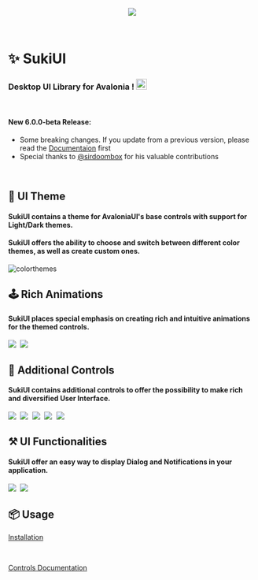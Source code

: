 <div id="header" align="center">
 
<img src="https://raw.githubusercontent.com/kikipoulet/SukiUI/main/Images/OIG.N5o-removebg-preview.png" ></img> 
 </div>

 <br/>
 
# ✨ SukiUI

### Desktop UI Library for Avalonia ! <img width="22" height="22" src="https://www.avaloniaui.net/img/logo/avalonia-white-purple.svg"></img>

<br/>

#### New 6.0.0-beta Release:
- Some breaking changes. If you update from a previous version, please read the [Documentaion](https://github.com/kikipoulet/SukiUI/wiki/1.-Installation) first
- Special thanks to [@sirdoombox](https://www.github.com/sirdoombox) for his valuable contributions

<br/>

## 📱 UI Theme 

#### SukiUI contains a theme for AvaloniaUI's base controls with support for Light/Dark themes.
#### SukiUI offers the ability to choose and switch between different color themes, as well as create custom ones.

![colorthemes](https://github.com/kikipoulet/SukiUI/assets/19242427/72c4cc35-876c-47ec-8205-cf6a37be1c59)

## 🕹 Rich Animations

#### SukiUI places special emphasis on creating rich and intuitive animations for the themed controls.

 <kbd>
<img src="https://github.com/kikipoulet/SukiUI/assets/19242427/40c93232-c45a-4dd7-b559-e8e22cff9748" ></img> 
  </kbd>
  
<kbd>
<img src="https://github.com/kikipoulet/SukiUI/assets/19242427/36b1a516-2f16-4d0d-82b2-df59003e2ec6" ></img> 
  </kbd>

 

## 🔨 Additional Controls

#### SukiUI contains additional controls to offer the possibility to make rich and diversified User Interface.

<kbd>
<img src="https://github.com/kikipoulet/SukiUI/assets/19242427/0499e9bb-2187-4c52-bbe2-ac38260dabfa" ></img> 
  </kbd>

  <kbd>
<img src="https://github.com/kikipoulet/SukiUI/assets/19242427/0dc7a093-408e-4560-b57a-07d427f64f86" ></img> 
  </kbd>

  <kbd>
<img src="https://github.com/kikipoulet/SukiUI/assets/19242427/88095be5-565c-4aa2-bddc-ee040ea67ebe" ></img> 
  </kbd>

  <kbd>
<img src="https://github.com/kikipoulet/SukiUI/assets/19242427/ac1f43e2-f7cd-4ac7-b64d-e83b5952b019" ></img> 
  </kbd>

  <kbd>
<img src="https://github.com/kikipoulet/SukiUI/assets/19242427/a07a5a38-eccf-47a0-b992-abc41d7ee70d" ></img> 
  </kbd>


## ⚒ UI Functionalities

#### SukiUI offer an easy way to display Dialog and Notifications in your application.

  <kbd>
<img src="https://github.com/kikipoulet/SukiUI/assets/19242427/b29ae757-9d6a-461a-bd6f-6949c3f0ccec" ></img> 
  </kbd>

   <kbd>
<img src="https://github.com/kikipoulet/SukiUI/assets/19242427/60b7d946-e7b1-42b8-8aca-487f92a50ac2" ></img> 
  </kbd>




## 📦 Usage

[Installation](https://github.com/kikipoulet/SukiUI/wiki/1.-Installation)


</br>

[Controls Documentation](https://github.com/kikipoulet/SukiUI/wiki/3.-Controls) 


